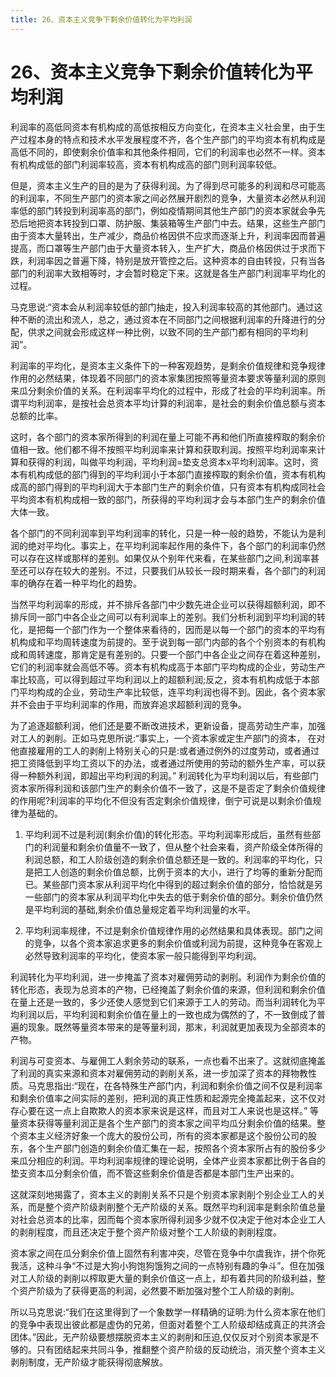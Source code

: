 ```yaml
---
title: 26、资本主义竞争下剩余价值转化为平均利润
---
```

# 26、资本主义竞争下剩余价值转化为平均利润

利润率的高低同资本有机构成的高低按相反方向变化，在资本主义社会里，由于生产过程本身的特点和技术水平发展程度不齐，各个生产部门的平均资本有机构成是高低不同的，即使剩余价值率和其他条件相同，它们的利润率也必然不一样。资本有机构成低的部门利润率较高，资本有机构成高的部门则利润率较低。

但是，资本主义生产的目的是为了获得利润。为了得到尽可能多的利润和尽可能高的利润率，不同生产部门的资本家之间必然展开剧烈的竞争，大量资本必然从利润率低的部门转投到利润率高的部门，例如疫情期间其他生产部门的资本家就会争先恐后地把资本转投到口罩、防护服、集装箱等生产部门中去。结果，这些生产部门由于资本大量转出，生产减少，商品价格因供不应求而逐渐上升，利润率因而普遍提高，而口罩等生产部门由于大量资本转入，生产扩大，商品价格因供过于求而下跌，利润率因之普遍下降，特别是放开管控之后。这种资本的自由转投，只有当各部门的利润率大致相等时，才会暂时稳定下来。这就是各生产部门利润率平均化的过程。

马克思说:“资本会从利润率较低的部门抽走，投入利润率较高的其他部门。通过这种不断的流出和流人，总之，通过资本在不同部门之间根据利润率的升降进行的分配，供求之间就会形成这样一种比例，以致不同的生产部门都有相同的平均利润”。

利润率的平均化，是资本主义条件下的一种客观趋势，是剩余价值规律和竞争规律作用的必然结果，体现着不同部门的资本家集团按照等量资本要求等量利润的原则来瓜分剩余价值的关系。在利润率平均化的过程中，形成了社会的平均利润率。所谓平均利润率，是按社会总资本平均计算的利润率，是社会的剩余价值总额与资本总额的比率。

这时，各个部门的资本家所得到的利润在量上可能不再和他们所直接榨取的剩余价值相一致。他们都不得不按照平均利润率来计算和获取利润。按照平均利润率来计算和获得的利润，叫做平均利润，平均利润=垫支总资本x平均利润率。这时，资本有机构成低的部门得到的平均利润小于本部门直接榨取的剩余价值，资本有机构成高的部门得到的平均利润大于本部门生产的剩余价值，只有资本有机构成同社会平均资本有机构成相一致的部门，所获得的平均利润才会与本部门生产的剩余价值大体一致。

各个部门的不同利润率到平均利润率的转化，只是一种一般的趋势，不能认为是利润的绝对平均化。事实上，在平均利润率起作用的条件下，各个部门的利润率仍然可以存在这样或那样的差别。如果仅从个别年代来看，在某些部门之间,利润率甚至还可以存在较大的差别。不过，只要我们从较长一段时期来看，各个部门的利润率的确存在着一种平均化的趋势。

当然平均利润率的形成，并不排斥各部门中少数先进企业可以获得超额利润，即不排斥同一部门中各企业之间可以有利润率上的差别。我们分析利润到平均利润的转化，是把每一个部门作为一个整体来看待的，因而是以每一个部门的资本的平均有机构成和平均周转速度为前提的。至于说到每一部门内部的各个个别资本的有机构成和周转速度，那肯定是有差别的。只要一个部门中各企业之间存在着这种差别，它们的利润率就会高低不等。资本有机构成高于本部门平均构成的企业，劳动生产率比较高，可以得到超过平均利润以上的超额利润;反之，资本有机构成低于本部门平均构成的企业，劳动生产率比较低，连平均利润也得不到。因此，各个资本家并不会由于平均利润率的作用，而放弃追求超额利润的竞争。

为了追逐超额利润，他们还是要不断改进技术，更新设备，提高劳动生产率，加强对工人的剥削。正如马克思所说:“事实上，一个资本家或定生产部门的资本， 在对他直接雇用的工人的剥削上特别关心的只是:或者通过例外的过度劳动，或者通过把工资降低到平均工资以下的办法，或者通过所使用的劳动的额外生产率，可以获得一种额外利润，即超出平均利润的利润。”
利润转化为平均利润以后，有些部门资本家所得利润和该部门生产的剩余价值不一致了，这是不是否定了剩余价值规律的作用呢?利润率的平均化不但没有否定剩余价值规律，倒宁可说是以剩余价值规律为基础的。

1. 平均利润不过是利润(剩余价值)的转化形态。平均利润率形成后，虽然有些部门的利润量和剩余价值量不一致了，但从整个社会来看，资产阶级全体所得的利润总额，和工人阶级创造的剩余价值总额还是一致的。利润率的平均化，只是把工人创造的剩余价值总额，比例于资本的大小，进行了均等的重新分配而已。某些部门资本家从利润平均化中得到的超过剩余价值的部分，恰恰就是另一些部门的资本家从利润平均化中失去的低于剩余价值的部分。剩余价值仍然是平均利润的基础,剩余价值总量规定着平均利润量的水平。

2. 平均利润率规律，不过是剩余价值规律作用的必然结果和具体表现。部门之间的竞争，以各个资本家追求更多的剩余价值或利润为前提，这种竞争在客观上必然导致利润率的平均化，使资本家一般只能得到平均利润。

利润转化为平均利润，进一步掩盖了资本对雇佣劳动的剥削。利润作为剩余价值的转化形态，表现为总资本的产物，已经掩盖了剩余价值的来源，但利润和剩余价值在量上还是一致的，多少还使人感觉到它们来源于工人的劳动。而当利润转化为平均利润以后，平均利润和剩余价值在量上的一致也成为偶然的了，不一致倒成了普遍的现象。既然等量资本带来的是等量利润，那末，利润就更加表现为全部资本的产物。

利润与可变资本、与雇佣工人剩余劳动的联系，一点也看不出来了。这就彻底掩盖了利润的真实来源和资本对雇佣劳动的剥削关系，进一步加深了资本的拜物教性质。马克思指出:“现在，在各特殊生产部门内，利润和剩余价值之间不仅是利润率和剩余价值率之间实际的差别，把利润的真正性质和起源完全掩盖起来，这不仅对存心要在这一点上自欺欺人的资本家来说是这样，而且对工人来说也是这样。”
等量资本获得等量利润正是各个生产部门的资本家之间平均瓜分剩余价值的结果。整个资本主义经济好象一个庞大的股份公司，所有的资本家都是这个股份公司的股东，各个生产部门创造的剩余价值汇集在一起，按照各个资本家所占有的股份多少来瓜分相应的利润。平均利润率规律的理论说明，全体产业资本家都比例于各自的垫支资本瓜分剩余价值，而不管这些剩余价值是否都是本部门生产出来的。

这就深刻地揭露了，资本主义的剥削关系不只是个别资本家剥削个别企业工人的关系，而是整个资产阶级剥削整个无产阶级的关系。既然平均利润率是剩余阶值总量对社会总资本的比率，因而每个资本家所得利润多少就不仅决定于他对本企业工人的剥削程度，而且还决定于整个资产阶级对整个工人阶级的剥削程度。

资本家之间在瓜分剩余价值上固然有利害冲突，尽管在竞争中尔虞我诈，拼个你死我活，这种斗争“不过是大狗小狗饱狗饿狗之间的一点特别有趣的争斗”。但在加强对工人阶级的剥削以榨取更大量的剩余价值这一点上，却有着共同的阶级利益，整个资产阶级为了获得更高的利润，必然要不断加强对整个工人阶级的剥削。

所以马克思说:“我们在这里得到了一个象数学一样精确的证明:为什么资本家在他们的竞争中表现出彼此都是虚伪的兄弟，但面对着整个工人阶级却结成真正的共济会团体。”因此，无产阶级要想摆脱资本主义的剥削和压迫,仅仅反对个别资本家是不够的。只有团结起来共同斗争，推翻整个资产阶级的反动统治，消灭整个资本主义剥削制度，无产阶级才能获得彻底解放。